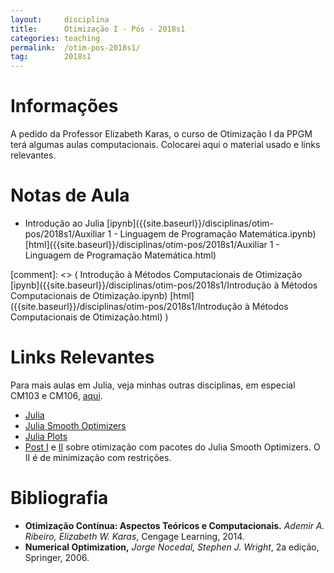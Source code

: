```yaml
---
layout:     disciplina
title:      Otimização I - Pós - 2018s1
categories: teaching
permalink:  /otim-pos-2018s1/
tag:        2018s1
---
```


# Informações

A pedido da Professor Elizabeth Karas, o curso de Otimização I da PPGM
terá algumas aulas computacionais. Colocarei aqui o material usado e
links relevantes. 

# Notas de Aula

- Introdução ao Julia
  [ipynb]({{site.baseurl}}/disciplinas/otim-pos/2018s1/Auxiliar 1 - Linguagem de Programação Matemática.ipynb)
  [html]({{site.baseurl}}/disciplinas/otim-pos/2018s1/Auxiliar 1 - Linguagem de Programação Matemática.html)

[comment]: <> ( Introdução à Métodos Computacionais de Otimização [ipynb]({{site.baseurl}}/disciplinas/otim-pos/2018s1/Introdução à Métodos Computacionais de Otimização.ipynb) [html]({{site.baseurl}}/disciplinas/otim-pos/2018s1/Introdução à Métodos Computacionais de Otimização.html) )

# Links Relevantes

Para mais aulas em Julia, veja minhas outras disciplinas, em especial
CM103 e CM106, [aqui]({{site.baseurl}}/br/teaching/).

- [Julia](http://julialang.org)
- [Julia Smooth Optimizers](https://juliasmoothoptimizers.github.io/)
- [Julia Plots](juliaplots.github.io)
- [Post I](http://abelsiqueira.github.io/blog/nlpmodelsjl-cutestjl-and-other-nonlinear-optimization-packages-on-julia/)
e
[II](http://abelsiqueira.github.io/blog/nlpmodelsjl-and-cutestjl-constrained-optimization/)
sobre otimização com pacotes do Julia Smooth Optimizers. O II é de
minimização com restrições.

# Bibliografia

- **Otimização Contínua: Aspectos Teóricos e Computacionais.**
  _Ademir A.  Ribeiro, Elizabeth W. Karas_,
  Cengage Learning, 2014.
- **Numerical Optimization,**
  _Jorge Nocedal, Stephen J. Wright_,
  2a edição, Springer, 2006.
